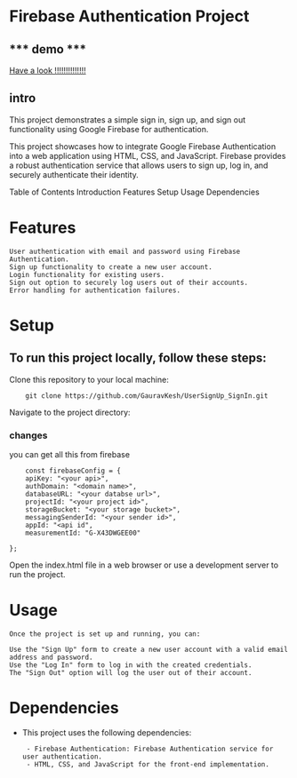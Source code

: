 # Firebase Authentication Project
## *** demo ***

<a href="https://gauravkesh.github.io/UserSignUp_SignIn/">Have a look !!!!!!!!!!!!!! </a> 


## intro
<p>This project demonstrates a simple sign in, sign up, and sign out functionality using Google Firebase for authentication.</p>
This project showcases how to integrate Google Firebase Authentication into a web application using HTML, CSS, and JavaScript. Firebase provides a robust authentication service that allows users to sign up, log in, and securely authenticate their identity.


Table of Contents
Introduction
Features
Setup
Usage
Dependencies




# Features

    User authentication with email and password using Firebase Authentication.
    Sign up functionality to create a new user account.
    Login functionality for existing users.
    Sign out option to securely log users out of their accounts.
    Error handling for authentication failures.

# Setup
## To run this project locally, follow these steps:
    
Clone this repository to your local machine:
    
        git clone https://github.com/GauravKesh/UserSignUp_SignIn.git
  
Navigate to the project directory:

### changes
you can get all this from firebase 

        const firebaseConfig = {
        apiKey: "<your api>",
        authDomain: "<domain name>",
        databaseURL: "<your databse url>",
        projectId: "<your project id>",
        storageBucket: "<your storage bucket>",
        messagingSenderId: "<your sender id>",
        appId: "<api id",
        measurementId: "G-X43DWGEE00"
        
    };

    
Open the index.html file in a web browser or use a development server to run the project.

# Usage
    Once the project is set up and running, you can:

    Use the "Sign Up" form to create a new user account with a valid email address and password.
    Use the "Log In" form to log in with the created credentials.
    The "Sign Out" option will log the user out of their account.
# Dependencies
 * This project uses the following dependencies:

        - Firebase Authentication: Firebase Authentication service for user authentication.
        - HTML, CSS, and JavaScript for the front-end implementation.



